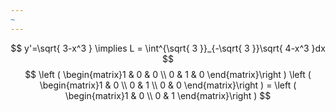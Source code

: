 ```yaml
---
~
---
```

$$
y'=\sqrt{ 3-x^3 } \implies L = \int^{\sqrt{ 3 }}_{-\sqrt{ 3 }}\sqrt{ 4-x^3 }dx
$$
$$
\left ( \begin{matrix}1 & 0 & 0 \\
0 & 1 & 0
 \end{matrix}\right ) \left ( \begin{matrix}1 & 0 \\
0 & 1 \\
0 & 0
 \end{matrix}\right ) = \left ( \begin{matrix}1 & 0 \\
0 & 1
 \end{matrix}\right )
$$